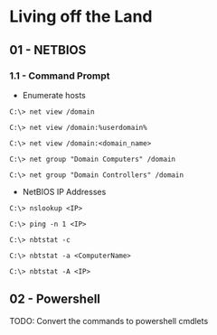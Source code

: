 # Living off the Land

## 01 - NETBIOS

### 1.1 - Command Prompt

- Enumerate hosts

```
C:\> net view /domain

C:\> net view /domain:%userdomain%

C:\> net view /domain:<domain_name>
```

`C:\> net group "Domain Computers" /domain`

`C:\> net group "Domain Controllers" /domain`

- NetBIOS IP Addresses

`C:\> nslookup <IP>`

`C:\> ping -n 1 <IP>`

`C:\> nbtstat -c`

`C:\> nbtstat -a <ComputerName>`

`C:\> nbtstat -A <IP>`

## 02 - Powershell

TODO: Convert the commands to powershell cmdlets